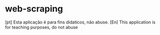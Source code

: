 # web-scraping
[pt] Esta aplicação é para fins didaticos, não abuse.
[En] This application is for teaching purposes, do not abuse
